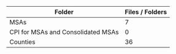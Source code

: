 | Folder                             |   Files / Folders |
|------------------------------------|-------------------|
| MSAs                               |                 7 |
| CPI for MSAs and Consolidated MSAs |                 0 |
| Counties                           |                36 |